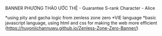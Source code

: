 BANNER PHƯƠNG THẢO ƯỚC THỆ - Guarantee S-rank Character - Alice

*using pity and gacha logic from zenless zone zero
*VIE language
*basic javascript language, using html and css for making the web more efficient
(https://huyoniichannuwu.github.io/Zenless-Zone-Zero-Banner/)
